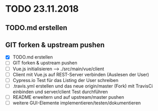 # TODO 23.11.2018
## TODO.md erstellen
## GIT forken & upstream pushen

 - [x] TODO.md erstellen
 - [ ] GIT forken & upstream pushen
 - [ ] Vue.js initialisieren --> ./src/main/vue/client
 - [ ] Client mit Vue.js auf REST-Server verbinden (Auslesen der User)
 - [ ] Cypress.io Test für das Listing der User schreiben
 - [ ] .travis.yml erstellen und das neue origin/master (Fork) mit TravisCi einbinden und server/client Test durchführen
 - [ ] README erweitern und auf upstream/master pushen
 - [ ] weitere GUI-Elemente implementieren/testen/dokumentieren